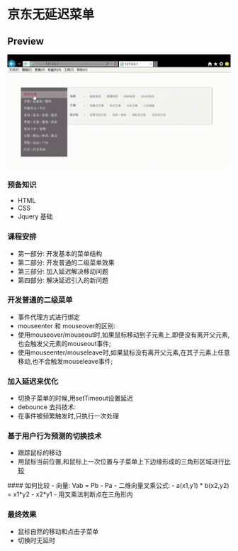 # 京东无延迟菜单

## Preview

![preview](https://github.com/guanqing123/JdNoDelayMenu/blob/master/img/preview.gif)

### 预备知识
+ HTML
+ CSS
+ Jquery 基础

### 课程安排
* 第一部分: 开发基本的菜单结构
* 第二部分: 开发普通的二级菜单效果
* 第三部分: 加入延迟解决移动问题
* 第四部分: 解决延迟引入的新问题

### 开发普通的二级菜单
- 事件代理方式进行绑定
- mouseenter 和 mouseover的区别:
 - 使用mouseover/mouseout时,如果鼠标移动到子元素上,即便没有离开父元素,也会触发父元素的mouseout事件;
 - 使用mouseenter/mouseleave时,如果鼠标没有离开父元素,在其子元素上任意移动,也不会触发mouseleave事件;
 
### 加入延迟来优化
+ 切换子菜单的时候,用setTimeout设置延迟
+ debounce 去抖技术:
 + 在事件被频繁触发时,只执行一次处理
 
### 基于用户行为预测的切换技术
* 跟踪鼠标的移动
* 用鼠标当前位置,和鼠标上一次位置与子菜单上下边缘形成的三角形区域进行[比较](#compare)

<span id="compare">
#### 如何比较
- 向量: Vab = Pb - Pa
- 二维向量叉乘公式:
	- a(x1,y1) * b(x2,y2) = x1*y2 - x2*y1
- 用叉乘法判断点在三角形内
</span>

### 最终效果
+ 鼠标自然的移动和点击子菜单
+ 切换时无延时